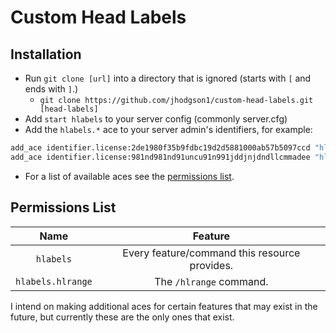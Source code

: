 # Custom Head Labels

## Installation

* Run `git clone [url]` into a directory that is ignored (starts with `[` and ends with `]`.) 
  * `git clone https://github.com/jhodgson1/custom-head-labels.git [head-labels]`
* Add `start hlabels` to your server config (commonly server.cfg)
* Add the `hlabels.*` ace to your server admin's identifiers, for example:

```sh
add_ace identifier.license:2de1980f35b9fdbc19d2d5881000ab57b5097ccd "hlabels.hlrange" allow # this gives them access to the /hlrange command.
add_ace identifier.license:981nd981nd91uncu91n991jddjnjdndllcmmadee "hlabels" allow # this gives them access to all features that this script provides.
```

* For a list of available aces see the [permissions list](github.com/jhodgson1/custom-head-labels/tree/master/README.md/permissions-list).

## Permissions List

|Name|Feature|
|:-:|:-:|
|`hlabels`|Every feature/command this resource provides.|
|`hlabels.hlrange`|The `/hlrange` command.|

I intend on making additional aces for certain features that may exist in the future, but currently these are the only ones that exist.